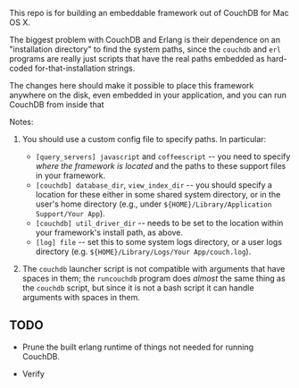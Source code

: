 This repo is for building an embeddable framework out of CouchDB for Mac OS X.

The biggest problem with CouchDB and Erlang is their dependence on an "installation directory" to find the system paths, since the `couchdb` and `erl` programs are really just scripts that have the real paths embedded as hard-coded for-that-installation strings.

The changes here should make it possible to place this framework anywhere on the disk, even embedded in your application, and you can run CouchDB from inside that 

Notes:

1. You should use a custom config file to specify paths. In particular:
    * `[query_servers] javascript` and `coffeescript` -- you need to specify *where the framework is located* and the paths to these support files in your framework.
    * `[couchdb] database_dir`, `view_index_dir` -- you should specify a location for these either in some shared system directory, or in the user's home directory (e.g., under `${HOME}/Library/Application Support/Your App`).
    * `[couchdb] util_driver_dir` -- needs to be set to the location within your framework's install path, as above.
    * `[log] file` -- set this to some system logs directory, or a user logs directory (e.g. `${HOME}/Library/Logs/Your App/couch.log`).
    
2. The `couchdb` launcher script is not compatible with arguments that have spaces in them; the `runcouchdb` program does *almost* the same thing as the `couchdb` script, but since it is not a bash script it can handle arguments with spaces in them.

## TODO

* Prune the built erlang runtime of things not needed for running CouchDB.

* Verify 